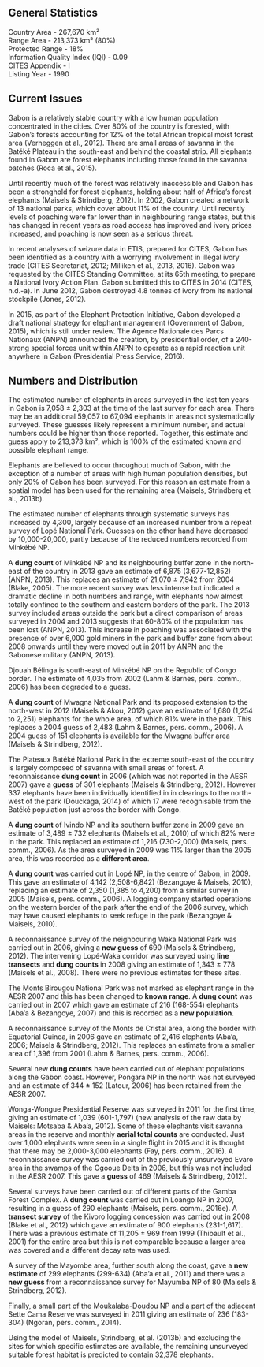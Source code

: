 ## General Statistics

Country Area - 267,670 km²<br />
Range Area - 213,373 km² (80%)<br />
Protected Range - 18%<br />
Information Quality Index (IQI) - 0.09<br />
CITES Appendix - I<br />
Listing Year - 1990

## Current Issues

Gabon is a relatively stable country with a low human population concentrated in the cities. Over 80% of the country is forested, with Gabon’s forests accounting for 12% of the total African tropical moist forest area (Verheggen et al., 2012). There are small areas of savanna in the Batéké Plateau in the south-east and behind the coastal strip. All elephants found in Gabon are forest elephants including those found in the savanna patches (Roca et al., 2015).

Until recently much of the forest was relatively inaccessible and Gabon has been a stronghold for forest elephants, holding about half of Africa’s forest elephants (Maisels & Strindberg, 2012). In 2002, Gabon created a network of 13 national parks, which cover about 11% of the country. Until recently levels of poaching were far lower than in neighbouring range states, but this has changed in recent years as road access has improved and ivory prices increased, and poaching is now seen as a serious threat.

In recent analyses of seizure data in ETIS, prepared for CITES, Gabon has been identified as a country with a worrying involvement in illegal ivory trade (CITES Secretariat, 2012; Milliken et al., 2013, 2016). Gabon was requested by the CITES Standing Committee, at its 65th meeting, to prepare a National Ivory Action Plan. Gabon submitted this to CITES in 2014 (CITES, n.d.-a). In June 2012, Gabon destroyed 4.8 tonnes of ivory from its national stockpile (Jones, 2012).

In 2015, as part of the Elephant Protection Initiative, Gabon developed a draft national strategy for elephant management (Government of Gabon, 2015), which is still under review. The Agence Nationale des Parcs Nationaux (ANPN) announced the creation, by presidential order, of a 240-strong special forces unit within ANPN to operate as a rapid reaction unit anywhere in Gabon (Presidential Press Service, 2016).

## Numbers and Distribution

The estimated number of elephants in areas surveyed in the last ten years in Gabon is 7,058 ± 2,303 at the time of the last survey for each area. There may be an additional 59,057 to 67,094 elephants in areas not systematically surveyed. These guesses likely represent a minimum number, and actual numbers could be higher than those reported. Together, this estimate and guess apply to 213,373 km², which is 100% of the estimated known and possible elephant range.

Elephants are believed to occur throughout much of Gabon, with the exception of a number of areas with high human population densities, but only 20% of Gabon has been surveyed. For this reason an estimate from a spatial model has been used for the remaining area (Maisels, Strindberg et al., 2013b).

The estimated number of elephants through systematic surveys has increased by 4,300, largely because of an increased number from a repeat survey of Lopé National Park. Guesses on the other hand have decreased by 10,000-20,000, partly because of the reduced numbers recorded from Minkébé NP.

A **dung count** of Minkébé NP and its neighbouring buffer zone in the north-east of the country in 2013 gave an estimate of 6,875 (3,677-12,852) (ANPN, 2013). This replaces an estimate of 21,070 ± 7,942 from 2004 (Blake, 2005). The more recent survey was less intense but indicated a dramatic decline in both numbers and range, with elephants now almost totally confined to the southern and eastern borders of the park. The 2013 survey included areas outside the park but a direct comparison of areas surveyed in 2004 and 2013 suggests that 60-80% of the population has been lost (ANPN, 2013). This increase in poaching was associated with the presence of over 6,000 gold miners in the park and buffer zone from about 2008 onwards until they were moved out in 2011 by ANPN and the Gabonese military (ANPN, 2013).

Djouah Bélinga is south-east of Minkébé NP on the Republic of Congo border. The estimate of 4,035 from 2002 (Lahm & Barnes, pers. comm., 2006) has been degraded to a guess.

A **dung count** of Mwagna National Park and its proposed extension to the north-west in 2012 (Maisels & Akou, 2012) gave an estimate of 1,680 (1,254 to 2,251) elephants for the whole area, of which 81% were in the park. This replaces a 2004 guess of 2,483 (Lahm & Barnes, pers. comm., 2006). A 2004 guess of 151 elephants is available for the Mwagna buffer area (Maisels & Strindberg, 2012).

The Plateaux Batéké National Park in the extreme south-east of the country is largely composed of savanna with small areas of forest. A reconnaissance **dung count** in 2006 (which was not reported in the AESR 2007) gave a **guess** of 301 elephants (Maisels & Strindberg, 2012). However 337 elephants have been individually identified in in clearings to the north-west of the park (Douckaga, 2014) of which 17 were recognisable from the Batéké population just across the border with Congo.

A **dung count** of Ivindo NP and its southern buffer zone in 2009 gave an estimate of 3,489 ± 732 elephants (Maisels et al., 2010) of which 82% were in the park. This replaced an estimate of 1,216 (730-2,000) (Maisels, pers. comm., 2006). As the area surveyed in 2009 was 11% larger than the 2005 area, this was recorded as a **different area**.

A **dung count** was carried out in Lopé NP, in the centre of Gabon, in 2009. This gave an estimate of 4,142 (2,508-6,842) (Bezangoye & Maisels, 2010), replacing an estimate of 2,350 (1,385 to 4,200) from a similar survey in 2005 (Maisels, pers. comm., 2006). A logging company started operations on the western border of the park after the end of the 2006 survey, which may have caused elephants to seek refuge in the park (Bezangoye & Maisels, 2010).

A reconnaissance survey of the neighbouring Waka National Park was carried out in 2006, giving a **new guess** of 690 (Maisels & Strindberg, 2012). The intervening Lopé-Waka corridor was surveyed using **line transects** and **dung counts** in 2008 giving an estimate of 1,343 ± 778 (Maisels et al., 2008). There were no previous estimates for these sites.

The Monts Birougou National Park was not marked as elephant range in the AESR 2007 and this has been changed to **known range**. A **dung count** was carried out in 2007 which gave an estimate of 216 (168-554) elephants (Aba’a & Bezangoye, 2007) and this is recorded as a **new population**.

A reconnaissance survey of the Monts de Cristal area, along the border with Equatorial Guinea, in 2006 gave an estimate of 2,416 elephants (Aba’a, 2006; Maisels & Strindberg, 2012). This replaces an estimate from a smaller area of 1,396 from 2001 (Lahm & Barnes, pers. comm., 2006).

Several new **dung counts** have been carried out of elephant populations along the Gabon coast. However, Pongara NP in the north was not surveyed and an estimate of 344 ± 152 (Latour, 2006) has been retained from the AESR 2007.

Wonga-Wongue Presidential Reserve was surveyed in 2011 for the first time, giving an estimate of 1,039 (601-1,797) (new analysis of the raw data by Maisels: Motsaba & Aba’a, 2012). Some of these elephants visit savanna areas in the reserve and monthly **aerial total counts** are conducted. Just over 1,000 elephants were seen in a single flight in 2015 and it is thought that there may be 2,000-3,000 elephants (Fay, pers. comm., 2016). A reconnaissance survey was carried out of the previously unsurveyed Evaro area in the swamps of the Ogooue Delta in 2006, but this was not included in the AESR 2007. This gave a **guess** of 469 (Maisels & Strindberg, 2012).

Several surveys have been carried out of different parts of the Gamba Forest Complex. A **dung count** was carried out in Loango NP in 2007, resulting in a guess of 290 elephants (Maisels, pers. comm., 2016e). A **transect survey** of the Kivoro logging concession was carried out in 2008 (Blake et al., 2012) which gave an estimate of 900 elephants (231-1,617). There was a previous estimate of 11,205 ± 969 from 1999 (Thibault et al., 2001) for the entire area but this is not comparable because a larger area was covered and a different decay rate was used.

A survey of the Mayombe area, further south along the coast, gave a **new estimate** of 299 elephants (299-634) (Aba’a et al., 2011) and there was a **new guess** from a reconnaissance survey for Mayumba NP of 80 (Maisels & Strindberg, 2012).

Finally, a small part of the Moukalaba-Doudou NP and a part of the adjacent Sette Cama Reserve was surveyed in 2011 giving an estimate of 236 (183-304) (Ngoran, pers. comm., 2014).

Using the model of Maisels, Strindberg, et al. (2013b) and excluding the sites for which specific estimates are available, the remaining unsurveyed suitable forest habitat is predicted to contain 32,378 elephants.
